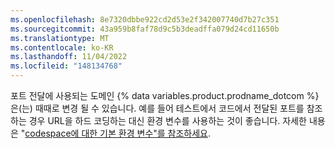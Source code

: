 ```yaml
---
ms.openlocfilehash: 8e7320dbbe922cd2d53e2f342007740d7b27c351
ms.sourcegitcommit: 43a959b8faf78d9c5b3deadffa079d24cd11650b
ms.translationtype: MT
ms.contentlocale: ko-KR
ms.lasthandoff: 11/04/2022
ms.locfileid: "148134768"
---
```

포트 전달에 사용되는 도메인 {% data variables.product.prodname_dotcom %}은(는) 때때로 변경 될 수 있습니다. 예를 들어 테스트에서 코드에서 전달된 포트를 참조하는 경우 URL을 하드 코딩하는 대신 환경 변수를 사용하는 것이 좋습니다. 자세한 내용은 "[codespace에 대한 기본 환경 변수"를 참조하세요](/codespaces/developing-in-codespaces/default-environment-variables-for-your-codespace#list-of-default-environment-variables).
